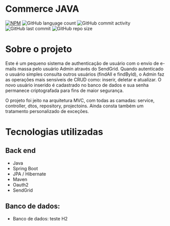 # Commerce JAVA 
[![NPM](https://img.shields.io/npm/l/react)](https://github.com/Jullianag/authentication-and-email/blob/main/LICENSE) ![GitHub language count](https://img.shields.io/github/languages/count/Jullianag/authentication-and-email) 
![GitHub commit activity](https://img.shields.io/github/commit-activity/m/Jullianag/authentication-and-email) ![GitHub last commit](https://img.shields.io/github/last-commit/Jullianag/authentication-and-email) 
![GitHub repo size](https://img.shields.io/github/repo-size/Jullianag/authentication-and-email)

# Sobre o projeto

Este é um pequeno sistema de authenticação de usuário com o envio de e-mails massa pelo usuário Admin através do SendGrid.
Quando autenticado o usuário simples consulta outros usuários (findAll e findById), o Admin faz as operações mais sensíveis de CRUD como:
inserir, deletar e atualizar. O novo usuário inserido é cadastrado no banco de dados e sua senha permanece criptografada para fins de maior
segurança.

O projeto foi jeito na arquitetura MVC, com todas as camadas: service, controller, dtos, repository, projectoins. Ainda consta também um
tratamento personalizado de exceções.

# Tecnologias utilizadas
## Back end
- Java
- Spring Boot
- JPA / Hibernate
- Maven
- Oauth2
- SendGrid

## Banco de dados:
- Banco de dados: teste H2
